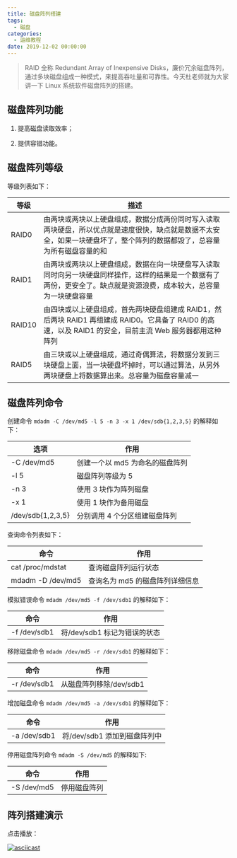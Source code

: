 ```yaml
---
title: 磁盘阵列搭建
tags:
  - 磁盘
categories:
  - 运维教程
date: 2019-12-02 00:00:00
---
```


> RAID 全称 Redundant Array of Inexpensive Disks，廉价冗余磁盘阵列，通过多块磁盘组成一种模式，来提高吞吐量和可靠性。今天杜老师就为大家讲一下 Linux 系统软件磁盘阵列的搭建。

<!-- more -->

## 磁盘阵列功能

1. 提高磁盘读取效率；

2. 提供容错功能。

## 磁盘阵列等级

等级列表如下：

| 等级 | 描述 |
| - | - |
| RAID0 | 由两块或两块以上硬盘组成，数据分成两份同时写入读取两块硬盘，所以优点就是速度很快，缺点就是数据不太安全，如果一块硬盘坏了，整个阵列的数据都毁了，总容量为所有磁盘容量的和 |
| RAID1 | 由两块或两块以上硬盘组成，数据在向一块硬盘写入读取同时向另一块硬盘同样操作，这样的结果是一个数据有了两份，更安全了。缺点就是资源浪费，成本较大，总容量为一块硬盘容量 |
| RAID10 | 由四块或以上硬盘组成，首先两块硬盘组建成 RAID1，然后两块 RAID1 再组建成 RAID0。它具备了 RAID0 的高速，以及 RAID1 的安全，目前主流 Web 服务器都用这种阵列 |
| RAID5 | 由三块或以上硬盘组成，通过奇偶算法，将数据分发到三块硬盘上面，当一块硬盘坏掉时，可以通过算法，从另外两块硬盘上将数据算出来。总容量为磁盘容量减一 |

## 磁盘阵列命令

创建命令 `mdadm -C /dev/md5 -l 5 -n 3 -x 1 /dev/sdb{1,2,3,5}` 的解释如下：

| 选项 | 作用 |
| - | - |
| -C /dev/md5 | 创建一个以 md5 为命名的磁盘阵列 |
| -l 5 | 磁盘阵列等级为 5 |
| -n 3 | 使用 3 块作为阵列磁盘 |
| -x 1 | 使用 1 块作为备用磁盘 |
| /dev/sdb{1,2,3,5} | 分别调用 4 个分区组建磁盘阵列 |

查询命令列表如下：

| 命令 | 作用 |
| - | - |
| cat /proc/mdstat | 查询磁盘阵列运行状态 |
| mdadm -D /dev/md5 | 查询名为 md5 的磁盘阵列详细信息 |

模拟错误命令 `mdadm /dev/md5 -f /dev/sdb1` 的解释如下：

| 命令 | 作用 |
| - | - |
| -f /dev/sdb1 | 将/dev/sdb1 标记为错误的状态 |

移除磁盘命令 `mdadm /dev/md5 -r /dev/sdb1` 的解释如下：

| 命令 | 作用 |
| - | - |
| -r /dev/sdb1 | 从磁盘阵列移除/dev/sdb1 |

增加磁盘命令 `mdadm /dev/md5 -a /dev/sdb1` 的解释如下：

| 命令 | 作用 |
| - | - |
| -a /dev/sdb1 | 将/dev/sdb1 添加到磁盘阵列中 |

停用磁盘阵列命令 `mdadm -S /dev/md5` 的解释如下:

| 命令 | 作用 |
| - | - |
| -S /dev/md5 | 停用磁盘阵列 |

## 阵列搭建演示

点击播放：

[![asciicast](https://asciinema.org/a/281563.svg)](https://asciinema.org/a/281563)